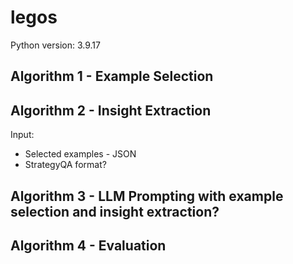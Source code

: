 # legos

Python version: 3.9.17

## Algorithm 1 - Example Selection


## Algorithm 2 - Insight Extraction
Input:
* Selected examples - JSON
* StrategyQA format?


## Algorithm 3 - LLM Prompting with example selection and insight extraction?

## Algorithm 4 - Evaluation
